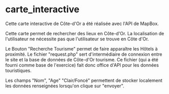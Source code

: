 # carte_interactive

Cette carte interactive de Côte-d'Or a été réalisée avec l'API de MapBox.

Cette carte permet de rechercher des lieux en Côte-d'Or. 
La localisation de l'utilisateur ne nécessite pas que l'utilisateur se trouve en Côte d'Or.

Le Bouton "Recherche Tourisme" permet de faire apparaître les Hôtels à proximité. Le fichier "request.php" sert d'intermédiaire de connexion entre le site et la base de données de Côte-d'Or tourisme. Ce fichier (qui a été fourni comme base de l'exercice) fait donc office d'API pour les données touristiques.

Les champs "Nom", "Age" "Clair/Foncé" permettent de stocker localement les données renseignées lorsqu'on clique sur "envoyer". 
